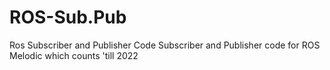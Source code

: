 # ROS-Sub.Pub
Ros Subscriber and Publisher Code
Subscriber and Publisher code for ROS Melodic which counts 'till 2022
